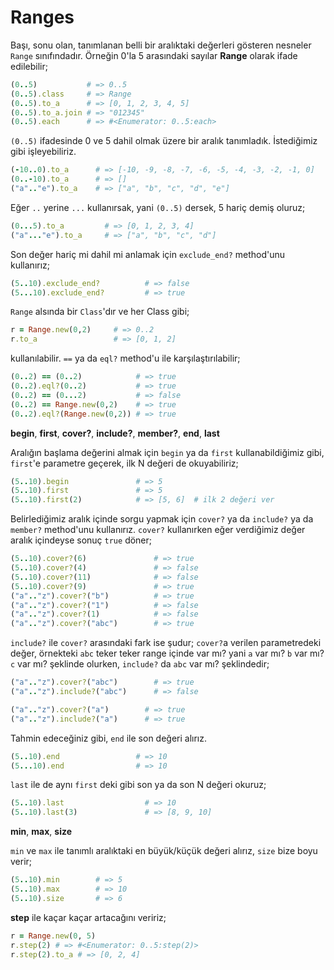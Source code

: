 # Ranges

Başı, sonu olan, tanımlanan belli bir aralıktaki değerleri gösteren nesneler `Range` sınıfındadır. Örneğin 0'la 5 arasındaki sayılar **Range** olarak ifade edilebilir;

```ruby
(0..5)           # => 0..5
(0..5).class     # => Range
(0..5).to_a      # => [0, 1, 2, 3, 4, 5]
(0..5).to_a.join # => "012345"
(0..5).each      # => #<Enumerator: 0..5:each>
```

`(0..5)` ifadesinde 0 ve 5 dahil olmak üzere bir aralık tanımladık. İstediğimiz gibi işleyebiliriz.

```ruby
(-10..0).to_a      # => [-10, -9, -8, -7, -6, -5, -4, -3, -2, -1, 0]
(0..-10).to_a      # => []
("a".."e").to_a    # => ["a", "b", "c", "d", "e"]
```

Eğer `..` yerine `...` kullanırsak, yani `(0..5)` dersek, 5 hariç demiş oluruz;

```ruby
(0...5).to_a         # => [0, 1, 2, 3, 4]
("a"..."e").to_a     # => ["a", "b", "c", "d"]
```

Son değer hariç mi dahil mi anlamak için `exclude_end?` method'unu kullanırız;

```ruby
(5..10).exclude_end?          # => false
(5...10).exclude_end?         # => true
```

`Range` alsında bir `Class`'dır ve her Class gibi;

```ruby
r = Range.new(0,2)     # => 0..2
r.to_a                 # => [0, 1, 2]
```

kullanılabilir. `==` ya da `eql?` method'u ile karşılaştırılabilir;

```ruby
(0..2) == (0..2)            # => true
(0..2).eql?(0..2)           # => true
(0..2) == (0...2)           # => false
(0..2) == Range.new(0,2)    # => true
(0..2).eql?(Range.new(0,2)) # => true
```

**begin**, **first**, **cover?**, **include?**, **member?**, **end**, **last**

Aralığın başlama değerini almak için `begin` ya da `first` kullanabildiğimiz gibi, `first`'e parametre geçerek, ilk N değeri de okuyabiliriz;

```ruby
(5..10).begin               # => 5
(5..10).first               # => 5
(5..10).first(2)            # => [5, 6]  # ilk 2 değeri ver
```

Belirlediğimiz aralık içinde sorgu yapmak için `cover?` ya da `include?` ya da `member?` method'unu kullanırız. `cover?` kullanırken eğer verdiğimiz değer aralık içindeyse sonuç `true` döner;

```ruby
(5..10).cover?(6)               # => true
(5..10).cover?(4)               # => false
(5..10).cover?(11)              # => false
(5..10).cover?(9)               # => true
("a".."z").cover?("b")          # => true
("a".."z").cover?("1")          # => false
("a".."z").cover?(1)            # => false
("a".."z").cover?("abc")        # => true
```

`include?` ile `cover?` arasındaki fark ise şudur; `cover?`a verilen parametredeki değer, örnekteki `abc` teker teker range içinde var mı? yani `a` var mı? `b` var mı? `c` var mı? şeklinde olurken, `include?` da `abc` var mı? şeklindedir;

```ruby
("a".."z").cover?("abc")        # => true
("a".."z").include?("abc")      # => false

("a".."z").cover?("a")        # => true
("a".."z").include?("a")      # => true
```

Tahmin edeceğiniz gibi, `end` ile son değeri alırız.

```ruby
(5..10).end                 # => 10
(5...10).end                # => 10
```

`last` ile de aynı `first` deki gibi son ya da son N değeri okuruz;

```ruby
(5..10).last                  # => 10
(5..10).last(3)               # => [8, 9, 10]
```

**min**, **max**, **size**

`min` ve `max` ile tanımlı aralıktaki en büyük/küçük değeri alırız, `size` bize boyu verir;

```ruby
(5..10).min        # => 5
(5..10).max        # => 10
(5..10).size       # => 6
```

**step** ile kaçar kaçar artacağını veririz;

```ruby
r = Range.new(0, 5)
r.step(2) # => #<Enumerator: 0..5:step(2)>
r.step(2).to_a # => [0, 2, 4]
```

